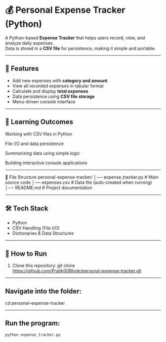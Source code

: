 # 💰 Personal Expense Tracker (Python)

A Python-based **Expense Tracker** that helps users record, view, and analyze daily expenses.  
Data is stored in a **CSV file** for persistence, making it simple and portable.

---

## 🔹 Features
- Add new expenses with **category and amount**  
- View all recorded expenses in tabular format  
- Calculate and display **total expenses**  
- Data persistence using **CSV file storage**  
- Menu-driven console interface

---

## 📖 Learning Outcomes

Working with CSV files in Python

File I/O and data persistence

Summarizing data using simple logic

Building interactive console applications

---

📂 File Structure
  personal-expense-tracker/
│── expense_tracker.py    # Main source code
│── expenses.csv          # Data file (auto-created when running)
│── README.md             # Project documentation

---

## 🛠️ Tech Stack
- Python  
- CSV Handling (File I/O)  
- Dictionaries & Data Structures  

---

## 🚀 How to Run
1. Clone this repository:
   git clone https://github.com/Pratik00Bhole/personal-expense-tracker.git

---

## Navigate into the folder:
  cd personal-expense-tracker

---

## Run the program:
    python expense_tracker.py

